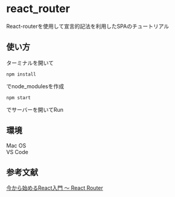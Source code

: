 # react_router
React-routerを使用して宣言的記法を利用したSPAのチュートリアル

## 使い方
ターミナルを開いて
```
npm install
```
でnode_modulesを作成
```
npm start
```
でサーバーを開いてRun

## 環境
Mac OS  
VS Code

## 参考文献
[今から始めるReact入門 〜 React Router](https://qiita.com/TsutomuNakamura/items/34a7339a05bb5fd697f2)
